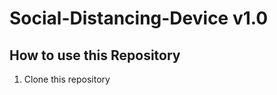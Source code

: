 # Social-Distancing-Device v1.0
How to use this Repository
----------------------------
1. Clone this repository

